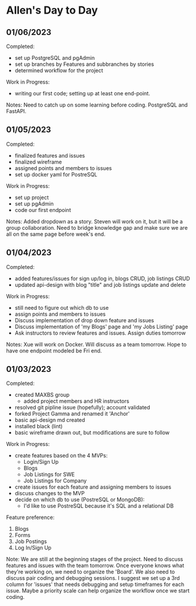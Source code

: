 # Allen's Day to Day

## 01/06/2023

Completed:
- set up PostgreSQL and pgAdmin
- set up branches by Features and subbranches by stories
- determined workflow for the project

Work in Progress:
- writing our first code; setting up at least one end-point.

Notes:
Need to catch up on some learning before coding. PostgreSQL and FastAPI.

## 01/05/2023

Completed:
- finalized features and issues
- finalized wireframe
- assigned points and members to issues
- set up docker yaml for PostreSQL

Work in Progress:
- set up project
- set up pgAdmin
- code our first endpoint

Notes:
Added dropdown as a story. Steven will work on it, but it will be a group collaboration. Need to bridge knowledge gap and make sure we are all on the same page before week's end.

## 01/04/2023

Completed:
- added features/issues for sign up/log in, blogs CRUD, job listings CRUD
- updated api-design with blog "title" and job listings update and delete

Work in Progress:
- still need to figure out which db to use
- assign points and members to issues
- Discuss implementation of drop down feature and issues
- Discuss implementation of 'my Blogs' page and 'my Jobs Listing' page
- Ask instructors to review features and issues. Assign duties tomorrow

Notes:
Xue will work on Docker. Will discuss as a team tomorrow. Hope to have one endpoint modeled be Fri end.

## 01/03/2023

Completed:
- created MAXBS group
    - added project members and HR instructors
- resolved git pipline issue (hopefully); account validated
- forked Project Gamma and renamed it 'Anchor'
- basic api-design md created
- installed black (lint)
- basic wireframe drawn out, but modifications are sure to follow

Work in Progress:
- create features based on the 4 MVPs:
    - Login/Sign Up
    - Blogs
    - Job Listings for SWE
    - Job Listings for Company
- create issues for each feature and assigning members to issues
- discuss changes to the MVP
- decide on which db to use (PostreSQL or MongoDB):
    - I'd like to use PostreSQL because it's SQL and a relational DB

Feature preference:
1. Blogs
2. Forms
3. Job Postings
4. Log In/Sign Up

Note:
We are still at the beginning stages of the project. Need to discuss features and issues with the team tomorrow. Once everyone knows what they're working on, we need to organize the 'Board'. We also need to discuss pair coding and debugging sessions. I suggest we set up a 3rd column for 'issues' that needs debugging and setup timeframes for each issue. Maybe a priority scale can help organize the workflow once we start coding.
